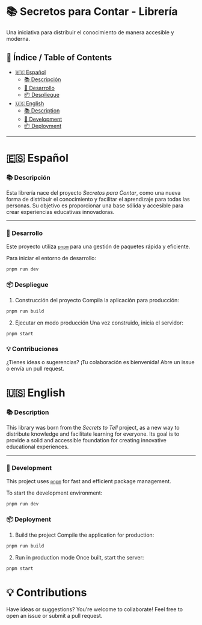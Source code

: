 # 📚 Secretos para Contar - Librería

Una iniciativa para distribuir el conocimiento de manera accesible y moderna.

## 📑 Índice / Table of Contents

- [🇪🇸 Español](#-español)
  - [📚 Descripción](#-descripción)
  - [🚀 Desarrollo](#-desarrollo)
  - [📦 Despliegue](#-despliegue)
- [🇺🇸 English](#-english)
  - [📚 Description](#-description)
  - [🚀 Development](#-development)
  - [📦 Deployment](#-deployment)
---

# 🇪🇸 Español

### 📚 Descripción

Esta librería nace del proyecto *Secretos para Contar*, como una nueva forma de distribuir el conocimiento y facilitar el aprendizaje para todas las personas. Su objetivo es proporcionar una base sólida y accesible para crear experiencias educativas innovadoras.

---

### 🚀 Desarrollo

Este proyecto utiliza [`pnpm`](https://pnpm.io) para una gestión de paquetes rápida y eficiente.

Para iniciar el entorno de desarrollo:

```bash
pnpm run dev
```

### 📦 Despliegue
1. Construcción del proyecto
Compila la aplicación para producción:

```bash
pnpm run build
```

2. Ejecutar en modo producción
Una vez construido, inicia el servidor:
```bash
pnpm start
```

### 💡 Contribuciones
¿Tienes ideas o sugerencias? ¡Tu colaboración es bienvenida!
Abre un issue o envía un pull request.


# 🇺🇸 English

### 📚 Description

This library was born from the *Secrets to Tell* project, as a new way to distribute knowledge and facilitate learning for everyone. Its goal is to provide a solid and accessible foundation for creating innovative educational experiences.

---

### 🚀 Development

This project uses [`pnpm`](https://pnpm.io) for fast and efficient package management.

To start the development environment:

```bash
pnpm run dev
```

### 📦 Deployment
1. Build the project
Compile the application for production:

```bash
pnpm run build
```

2. Run in production mode
Once built, start the server:
```bash
pnpm start
```

# 💡 Contributions
Have ideas or suggestions? You're welcome to collaborate!
Feel free to open an issue or submit a pull request.
